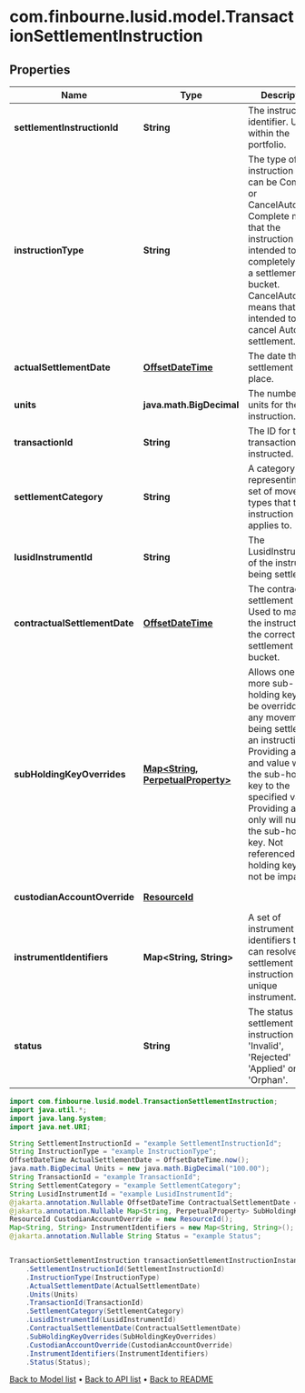 # com.finbourne.lusid.model.TransactionSettlementInstruction

## Properties

Name | Type | Description | Notes
------------ | ------------- | ------------- | -------------
**settlementInstructionId** | **String** | The instruction identifier. Unique within the portfolio. | [default to String]
**instructionType** | **String** | The type of instruction which can be Complete or CancelAutomatic. Complete means that the instruction is intended to completely settle a settlement bucket. CancelAutomatic means that it is intended to cancel Automatic settlement. | [default to String]
**actualSettlementDate** | [**OffsetDateTime**](OffsetDateTime.md) | The date that settlement takes place. | [default to OffsetDateTime]
**units** | **java.math.BigDecimal** | The number of units for the instruction. | [default to java.math.BigDecimal]
**transactionId** | **String** | The ID for the transaction being instructed. | [default to String]
**settlementCategory** | **String** | A category representing the set of movement types that this instruction applies to. | [default to String]
**lusidInstrumentId** | **String** | The LusidInstrumentId of the instrument being settled. | [default to String]
**contractualSettlementDate** | [**OffsetDateTime**](OffsetDateTime.md) | The contractual settlement date. Used to match the instruction to the correct settlement bucket. | [optional] [default to OffsetDateTime]
**subHoldingKeyOverrides** | [**Map&lt;String, PerpetualProperty&gt;**](PerpetualProperty.md) | Allows one or more sub-holding keys to be overridden for any movement being settled by an instruction. Providing a key and value will set the sub-holding key to the specified value; Providing a key only will nullify the sub-holding key. Not referenced sub-holding keys will not be impacted.  | [optional] [default to Map<String, PerpetualProperty>]
**custodianAccountOverride** | [**ResourceId**](ResourceId.md) |  | [optional] [default to ResourceId]
**instrumentIdentifiers** | **Map&lt;String, String&gt;** | A set of instrument identifiers that can resolve the settlement instruction to a unique instrument. | [default to Map<String, String>]
**status** | **String** | The status of the settlement instruction - &#39;Invalid&#39;, &#39;Rejected&#39; &#39;Applied&#39; or &#39;Orphan&#39;. | [optional] [default to String]

```java
import com.finbourne.lusid.model.TransactionSettlementInstruction;
import java.util.*;
import java.lang.System;
import java.net.URI;

String SettlementInstructionId = "example SettlementInstructionId";
String InstructionType = "example InstructionType";
OffsetDateTime ActualSettlementDate = OffsetDateTime.now();
java.math.BigDecimal Units = new java.math.BigDecimal("100.00");
String TransactionId = "example TransactionId";
String SettlementCategory = "example SettlementCategory";
String LusidInstrumentId = "example LusidInstrumentId";
@jakarta.annotation.Nullable OffsetDateTime ContractualSettlementDate = OffsetDateTime.now();
@jakarta.annotation.Nullable Map<String, PerpetualProperty> SubHoldingKeyOverrides = new Map<String, PerpetualProperty>();
ResourceId CustodianAccountOverride = new ResourceId();
Map<String, String> InstrumentIdentifiers = new Map<String, String>();
@jakarta.annotation.Nullable String Status = "example Status";


TransactionSettlementInstruction transactionSettlementInstructionInstance = new TransactionSettlementInstruction()
    .SettlementInstructionId(SettlementInstructionId)
    .InstructionType(InstructionType)
    .ActualSettlementDate(ActualSettlementDate)
    .Units(Units)
    .TransactionId(TransactionId)
    .SettlementCategory(SettlementCategory)
    .LusidInstrumentId(LusidInstrumentId)
    .ContractualSettlementDate(ContractualSettlementDate)
    .SubHoldingKeyOverrides(SubHoldingKeyOverrides)
    .CustodianAccountOverride(CustodianAccountOverride)
    .InstrumentIdentifiers(InstrumentIdentifiers)
    .Status(Status);
```


[Back to Model list](../README.md#documentation-for-models) &#8226; [Back to API list](../README.md#documentation-for-api-endpoints) &#8226; [Back to README](../README.md)
